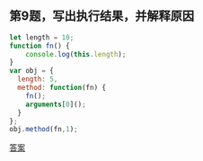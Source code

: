 ## 第9题，写出执行结果，并解释原因

```js
let length = 10;
function fn() {
	console.log(this.length);
}
var obj = {
  length: 5,
  method: function(fn) {
    fn();
    arguments[0]();
  }
};
obj.method(fn,1);
```

[答案](https://github.com/lgwebdream/FE-Interview/issues/73)